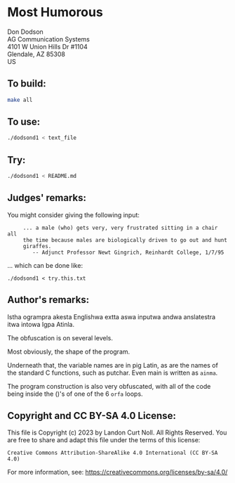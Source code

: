 # Most Humorous

Don Dodson\
AG Communication Systems\
4101 W Union Hills Dr #1104\
Glendale, AZ 85308\
US

## To build:

```sh
make all
```

## To use:

```sh
./dodsond1 < text_file
```

## Try:

```sh
./dodsond1 < README.md
```

## Judges' remarks:

You might consider giving the following input:

```
	 ... a male (who) gets very, very frustrated sitting in a chair all
	 the time because males are biologically driven to go out and hunt
	 giraffes.
		-- Adjunct Professor Newt Gingrich, Reinhardt College, 1/7/95
```

... which can be done like:

	./dodsond1 < try.this.txt

## Author's remarks:

Istha ogrampra akesta Englishwa extta aswa inputwa andwa
anslatestra itwa intowa Igpa Atinla.

The obfuscation is on several levels.

Most obviously, the shape of the program.

Underneath that, the variable names are in pig Latin, as are the
names of the standard C functions, such as putchar.  Even main is
written as `ainma`.

The program construction is also very obfuscated, with all of the
code being inside the ()'s of one of the 6 `orfa` loops.

## Copyright and CC BY-SA 4.0 License:

This file is Copyright (c) 2023 by Landon Curt Noll.  All Rights Reserved.
You are free to share and adapt this file under the terms of this license:

    Creative Commons Attribution-ShareAlike 4.0 International (CC BY-SA 4.0)

For more information, see: https://creativecommons.org/licenses/by-sa/4.0/
